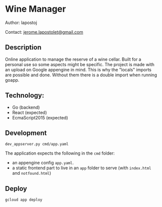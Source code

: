# Wine Manager

Author: lapostoj

Contact: jerome.lapostolet@gmail.com

## Description
Online application to manage the reserve of a wine cellar. Built for a personal use so some aspects might be specific.
The project is made with an upload on Google appengine in mind. This is why the "locals" imports are possible and done.
Without them there is a double import when running goapp.

## Technology:
* Go (backend)
* React (expected)
* EcmaScript2015 (expected)

## Development
```
dev_appserver.py cmd/app.yaml
```

The application expects the following in the `cmd` folder:
 - an appengine config `app.yaml`.
 - a static frontend part to live in an `app` folder to serve (with `index.html` and `notfound.html`)

 ## Deploy
 ```
 gcloud app deploy
 ```